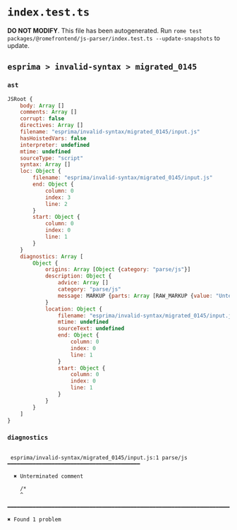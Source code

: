 # `index.test.ts`

**DO NOT MODIFY**. This file has been autogenerated. Run `rome test packages/@romefrontend/js-parser/index.test.ts --update-snapshots` to update.

## `esprima > invalid-syntax > migrated_0145`

### `ast`

```javascript
JSRoot {
	body: Array []
	comments: Array []
	corrupt: false
	directives: Array []
	filename: "esprima/invalid-syntax/migrated_0145/input.js"
	hasHoistedVars: false
	interpreter: undefined
	mtime: undefined
	sourceType: "script"
	syntax: Array []
	loc: Object {
		filename: "esprima/invalid-syntax/migrated_0145/input.js"
		end: Object {
			column: 0
			index: 3
			line: 2
		}
		start: Object {
			column: 0
			index: 0
			line: 1
		}
	}
	diagnostics: Array [
		Object {
			origins: Array [Object {category: "parse/js"}]
			description: Object {
				advice: Array []
				category: "parse/js"
				message: MARKUP {parts: Array [RAW_MARKUP {value: "Unterminated comment"}]}
			}
			location: Object {
				filename: "esprima/invalid-syntax/migrated_0145/input.js"
				mtime: undefined
				sourceText: undefined
				end: Object {
					column: 0
					index: 0
					line: 1
				}
				start: Object {
					column: 0
					index: 0
					line: 1
				}
			}
		}
	]
}
```

### `diagnostics`

```

 esprima/invalid-syntax/migrated_0145/input.js:1 parse/js ━━━━━━━━━━━━━━━━━━━━━━━━━━━━━━━━━━━━━━━━━━

  ✖ Unterminated comment

    /*
    ^

━━━━━━━━━━━━━━━━━━━━━━━━━━━━━━━━━━━━━━━━━━━━━━━━━━━━━━━━━━━━━━━━━━━━━━━━━━━━━━━━━━━━━━━━━━━━━━━━━━━━

✖ Found 1 problem

```

